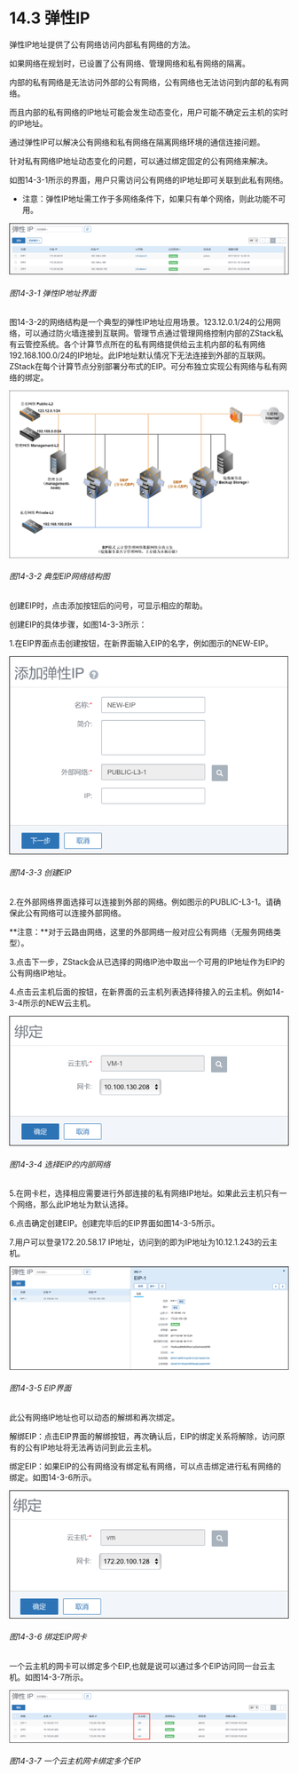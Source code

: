 # 14.3 弹性IP

弹性IP地址提供了公有网络访问内部私有网络的方法。

如果网络在规划时，已设置了公有网络、管理网络和私有网络的隔离。

内部的私有网络是无法访问外部的公有网络，公有网络也无法访问到内部的私有网络。

 而且内部的私有网络的IP地址可能会发生动态变化，用户可能不确定云主机的实时的IP地址。

通过弹性IP可以解决公有网络和私有网络在隔离网络环境的通信连接问题。

针对私有网络IP地址动态变化的问题，可以通过绑定固定的公有网络来解决。

如图14-3-1所示的界面，用户只需访问公有网络的IP地址即可关联到此私有网络。

* 注意：弹性IP地址需工作于多网络条件下，如果只有单个网络，则此功能不可用。

![png](../images/14-3-1.png "图14-3-1  弹性IP地址界面")
###### 图14-3-1  弹性IP地址界面

图14-3-2的网络结构是一个典型的弹性IP地址应用场景。123.12.0.1/24的公用网络，可以通过防火墙连接到互联网。管理节点通过管理网络控制内部的ZStack私有云管控系统。各个计算节点所在的私有网络提供给云主机内部的私有网络192.168.100.0/24的IP地址。此IP地址默认情况下无法连接到外部的互联网。ZStack在每个计算节点分别部署分布式的EIP。可分布独立实现公有网络与私有网络的绑定。

![png](../images/14-3-2.png "图14-3-2  典型EIP网络结构图")
###### 图14-3-2  典型EIP网络结构图

创建EIP时，点击添加按钮后的问号，可显示相应的帮助。

创建EIP的具体步骤，如图14-3-3所示：

1.在EIP界面点击创建按钮，在新界面输入EIP的名字，例如图示的NEW-EIP。

![png](../images/14-3-3.png "图14-3-3  创建EIP")
###### 图14-3-3  创建EIP

2.在外部网络界面选择可以连接到外部的网络。例如图示的PUBLIC-L3-1。请确保此公有网络可以连接外部网络。

**注意：**对于云路由网络，这里的外部网络一般对应公有网络（无服务网络类型）。

3.点击下一步，ZStack会从已选择的网络IP池中取出一个可用的IP地址作为EIP的公有网络IP地址。

4.点击云主机后面的按钮，在新界面的云主机列表选择待接入的云主机。例如14-3-4所示的NEW云主机。

![png](../images/14-3-4.png "图14-3-4 选择EIP的内部网络")
###### 图14-3-4 选择EIP的内部网络

5.在网卡栏，选择相应需要进行外部连接的私有网络IP地址。如果此云主机只有一个网络，那么此IP地址为默认选择。

6.点击确定创建EIP。创建完毕后的EIP界面如图14-3-5所示。

7.用户可以登录172.20.58.17 IP地址，访问到的即为IP地址为10.12.1.243的云主机。

![png](../images/14-3-5.png "图14-3-5 EIP界面")
###### 图14-3-5 EIP界面

此公有网络IP地址也可以动态的解绑和再次绑定。

解绑EIP：点击EIP界面的解绑按钮，再次确认后，EIP的绑定关系将解除，访问原有的公有IP地址将无法再访问到此云主机。

绑定EIP：如果EIP的公有网络没有绑定私有网络，可以点击绑定进行私有网络的绑定。如图14-3-6所示。

![png](../images/14-3-6.png "图14-3-6 绑定EIP网卡")
###### 图14-3-6 绑定EIP网卡

一个云主机的网卡可以绑定多个EIP,也就是说可以通过多个EIP访问同一台云主机。如图14-3-7所示。

![png](../images/14-3-7.png "图14-3-7 一个云主机网卡绑定多个EIP")
###### 图14-3-7 一个云主机网卡绑定多个EIP

